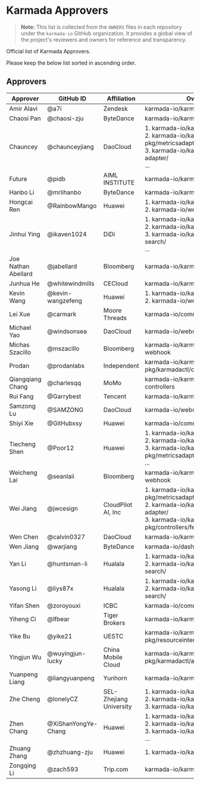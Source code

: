 # Karmada Approvers

> **Note:**
> This list is collected from the `OWNERS` files in each repository under the `karmada-io` GitHub organization. 
> It provides a global view of the project's reviewers and owners for reference and transparency.

Official list of Karmada Approvers.

Please keep the below list sorted in ascending order.

## Approvers

| Approver            | GitHub ID           | Affiliation             | Owners files                                                                                                                                  |
|---------------------|---------------------|-------------------------|-----------------------------------------------------------------------------------------------------------------------------------------------|
| Amir Alavi          | @a7i                | Zendesk                 | karmada-io/karmada charts/                                                                                                                    |
| Chaosi Pan          | @chaosi-zju         | ByteDance               | karmada-io/karmada karmadactl/                                                                                                                |
| Chauncey            | @chaunceyjiang      | DaoCloud                | 1. karmada-io/karmada pkg/controllers<br>2. karmada-io/karmada pkg/metricsadapter/<br>3. karmada-io/karmada cmd/metrics-adapter/<br>...       |
| Future              | @pidb               | AIML INSTITUTE          | karmada-io/karmada charts/                                                                                                                    |
| Hanbo Li            | @mrlihanbo          | ByteDance               | karmada-io/karmada hack/                                                                                                                      |
| Hongcai Ren         | @RainbowMango       | Huawei                  | 1. karmada-io/karmada<br>2. karmada-io/website                                                                                                |
| Jinhui Ying         | @ikaven1024         | DiDi                    | 1. karmada-io/karmada hack/<br>2. karmada-io/karmada pkg/search/<br>3. karmada-io/karmada cmd/karmada-search/<br>...                          |
| Joe Nathan Abellard | @jabellard          | Bloomberg               | karmada-io/karmada operators                                                                                                                  |
| Junhua He           | @whitewindmills     | CECloud                 | karmada-io/karmada pkg/scheduler/                                                                                                             |
| Kevin Wang          | @kevin-wangzefeng   | Huawei                  | 1. karmada-io/karmada<br>2. karmada-io/website                                                                                                |
| Lei Xue             | @carmark            | Moore Threads           | karmada-io/community                                                                                                                          |
| Michael Yao         | @windsonsea         | DaoCloud                | karmada-io/website i18n/                                                                                                                      |
| Michas Szacillo     | @mszacillo          | Bloomberg               | karmada-io/karmada controllers, webhook                                                                                                       |
| Prodan              | @prodanlabs         | Independent             | karmada-io/karmada pkg/karmadactl/cmdinit/                                                                                                    |
| Qiangqiang Chang    | @charlesqq          | MoMo                    | karmada-io/karmada webhook/, controllers                                                                                                      |
| Rui Fang            | @Garrybest          | Tencent                 | karmada-io/karmada                                                                                                                            |
| Samzong Lu          | @SAMZONG            | DaoCloud                | karmada-io/website i18n/                                                                                                                      |
| Shiyi Xie           | @GitHubxsy          | Huawei                  | karmada-io/community                                                                                                                          |
| Tiecheng Shen       | @Poor12             | Huawei                  | 1. karmada-io/karmada charts/<br>2. karmada-io/karmada operator/<br>3. karmada-io/karmada pkg/metricsadapter/<br>...                          |
| Weicheng Lai        | @seanlaii           | Bloomberg               | karmada-io/karmada controllers, webhook                                                                                                       |
| Wei Jiang           | @jwcesign           | CloudPilot AI, Inc      | 1. karmada-io/karmada pkg/metricsadapter/<br>2. karmada-io/karmada cmd/metrics-adapter/<br>3. karmada-io/karmada pkg/controllers/federatedhpa |
| Wen Chen            | @calvin0327         | DaoCloud                | karmada-io/karmada operator/                                                                                                                  |
| Wen Jiang           | @warjiang           | ByteDance               | karmada-io/dashboard                                                                                                                          |
| Yan Li              | @huntsman-li        | Hualala                 | 1. karmada-io/karmada pkg/search/<br>2. karmada-io/karmada cmd/karmada-search/                                                                |
| Yasong Li           | @liys87x            | Hualala                 | 1. karmada-io/karmada pkg/search/<br>2. karmada-io/karmada cmd/karmada-search/                                                                |
| Yifan Shen          | @zoroyouxi          | ICBC                    | karmada-io/community                                                                                                                          |
| Yiheng Ci           | @lfbear             | Tiger Brokers           | karmada-io/karmada hack/                                                                                                                      |
| Yike Bu             | @yike21             | UESTC                   | karmada-io/karmada pkg/resourceinterpreter/default/thirdparty/                                                                                |
| Yingjun Wu          | @wuyingjun-lucky    | China Mobile Cloud      | karmada-io/karmada pkg/karmadactl/addons/                                                                                                     |
| Yuanpeng Liang      | @liangyuanpeng      | Yunhorn                 | karmada-io/karmada hack/, .github                                                                                                             |
| Zhe Cheng           | @lonelyCZ           | SEL-Zhejiang University | 1. karmada-io/karmada cmd/<br>2. karmada-io/karmada operator/<br>3. karmada-io/karmada pkg/karmadactl/                                        |
| Zhen Chang          | @XiShanYongYe-Chang | Huawei                  | 1. karmada-io/karmada test/<br>2. karmada-io/karmada pkg/search/<br>3. karmada-io/karmada pkg/registry/<br>...                                |
| Zhuang Zhang        | @zhzhuang-zju       | Huawei                  | 1. karmada-io/karmada operator/                                                                                                               |
| Zongqing Li         | @zach593            | Trip.com                | karmada-io/karmada controllers                                                                                                                |
